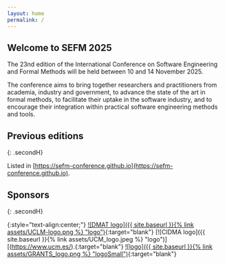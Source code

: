 ```yaml
---
layout: home
permalink: /
---
```



<h2 class="secondH">Welcome to SEFM 2025</h2>
The 23nd edition of the International Conference on Software Engineering and
Formal Methods will be held between 10 and 14 November 2025.

The conference aims to bring together researchers and practitioners from academia,
industry and government, to advance the state of the art in formal methods,
to facilitate their uptake in the software industry, and to encourage their
integration within practical software engineering methods and tools.

<!-- ## Important dates
- Abstract submission: To be announced
- Paper submission: To be announced
- Artifact submission (tool papers): To be announced
- Artifact submission (regular papers): To be announced
- Author notification: To be announced
- Camera-ready submission: To be announced
- Workshops: 10-11 November 2025
- Conference: 12-14 November 2024
-->

## Previous editions
{: .secondH}

Listed in [https://sefm-conference.github.io](https://sefm-conference.github.io).

## Sponsors
{: .secondH}

{:style="text-align:center;"}
[![DMAT logo]({{ site.baseurl }}{% link assets/UCLM-logo.png %} "logo")](https://www.uclm.es/){:target="blank"}
[![CIDMA logo]({{ site.baseurl }}{% link assets/UCM_logo.jpeg %} "logo")][(https://www.ucm.es/).{:target="blank"}
[![logo]({{ site.baseurl }}{% link assets/GRANTS_logo.png %} "logoSmall")]([https://www.universidades.gob.es/){:target="blank"}


<!--
## Sponsors
[![NWO logo]({{ site.baseurl }}{% link assets/nwo.jpg %})](https://nwo.nl/)
[![EAPLS logo]({{ site.baseurl }}{% link assets/EAPLS_logo.jpg %})](https://eapls.org/)
 -->
 

